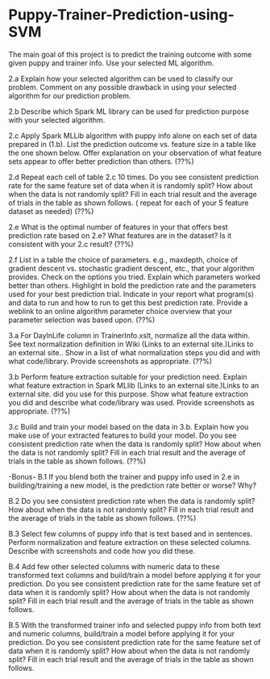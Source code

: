# Puppy-Trainer-Prediction-using-SVM

The main goal of this project is to predict the training outcome with some given puppy and trainer info. Use your selected ML algorithm.

2.a Explain how your selected algorithm can be used to classify our problem. Comment on any possible drawback in using your selected algorithm for our prediction problem.

2.b Describe which Spark ML library can be used for prediction purpose with your selected algorithm.

2.c Apply Spark MLLib algorithm with puppy info alone on each set of data prepared in (1.b). List the prediction outcome vs. feature size in a table like the one shown below. Offer explanation on your observation of what feature sets appear to offer better prediction than others. (??%)

2.d Repeat each cell of table 2.c 10 times. Do you see consistent prediction rate for the same feature set of data when it is randomly split? How about when the data is not randomly split? Fill in each trial result and the average of trials in the table as shown follows. ( repeat for each of your 5 feature dataset as needed) (??%)

2.e What is the optimal number of features in your that offers best prediction rate based on 2.e? What features are in the dataset? Is it consistent with your 2.c result? (??%)

2.f List in a table the choice of parameters. e.g., maxdepth, choice of gradient descent vs. stochastic gradient descent, etc., that your algorithm provides. Check on the options you tried. Explain which parameters worked better than others. Highlight in bold the prediction rate and the parameters used for your best prediction trial. Indicate in your report what program(s) and data to run and how to run to get this best prediction rate. Provide a weblink to an online algorithm parameter choice overview that your parameter selection was based upon. (??%)

3.a For DayInLife column in TrainerInfo.xslt, normalize all the data within. See text normalization definition in Wiki (Links to an external site.)Links to an external site.. Show in a list of what normalization steps you did and with what code/library. Provide screenshots as appropriate. (??%)

3.b Perform feature extraction suitable for your prediction need. Explain what feature extraction in Spark MLlib (Links to an external site.)Links to an external site. did you use for this purpose. Show what feature extraction you did and describe what code/library was used. Provide screenshots as appropriate. (??%)

3.c Build and train your model based on the data in 3.b. Explain how you make use of your extracted features to build your model. Do you see consistent prediction rate when the data is randomly split? How about when the data is not randomly split? Fill in each trial result and the average of trials in the table as shown follows.  (??%)

-Bonus-
B.1 If you blend both the trainer and puppy info used in 2.e in building/training a new model, is the prediction rate better or worse? Why?

B.2 Do you see consistent prediction rate when the data is randomly split? How about when the data is not randomly split? Fill in each trial result and the average of trials in the table as shown follows.  (??%)
 
B.3 Select few columns of puppy info that is text based and in sentences. Perform normalization and feature extraction on these selected columns. Describe with screenshots and code how you did these.

B.4 Add few other selected columns with numeric data to these transformed text columns and build/train a model before applying it for your prediction. Do you see consistent prediction rate for the same feature set of data when it is randomly split? How about when the data is not randomly split? Fill in each trial result and the average of trials in the table as shown follows.

B.5 With the transformed trainer info and selected puppy info from both text and numeric columns, build/train a model before applying it for your prediction. Do you see consistent prediction rate for the same feature set of data when it is randomly split? How about when the data is not randomly split? Fill in each trial result and the average of trials in the table as shown follows.
